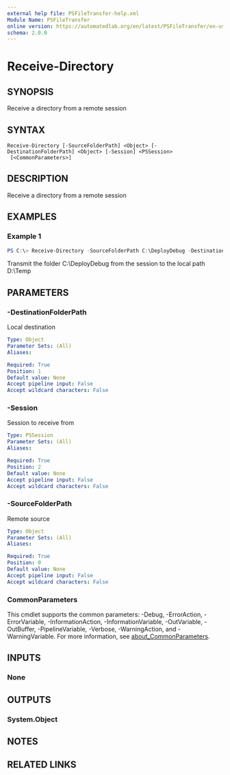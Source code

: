 ```yaml
---
external help file: PSFileTransfer-help.xml
Module Name: PSFileTransfer
online version: https://automatedlab.org/en/latest/PSFileTransfer/en-us/Receive-Directory
schema: 2.0.0
---
```


# Receive-Directory

## SYNOPSIS
Receive a directory from a remote session

## SYNTAX

```
Receive-Directory [-SourceFolderPath] <Object> [-DestinationFolderPath] <Object> [-Session] <PSSession>
 [<CommonParameters>]
```

## DESCRIPTION
Receive a directory from a remote session

## EXAMPLES

### Example 1
```powershell
PS C:\> Receive-Directory -SourceFolderPath C:\DeployDebug -DestinationFolderPath D:\Temp -Session $session
```

Transmit the folder C:\DeployDebug from the session to the local path D:\Temp

## PARAMETERS

### -DestinationFolderPath
Local destination

```yaml
Type: Object
Parameter Sets: (All)
Aliases:

Required: True
Position: 1
Default value: None
Accept pipeline input: False
Accept wildcard characters: False
```

### -Session
Session to receive from

```yaml
Type: PSSession
Parameter Sets: (All)
Aliases:

Required: True
Position: 2
Default value: None
Accept pipeline input: False
Accept wildcard characters: False
```

### -SourceFolderPath
Remote source

```yaml
Type: Object
Parameter Sets: (All)
Aliases:

Required: True
Position: 0
Default value: None
Accept pipeline input: False
Accept wildcard characters: False
```

### CommonParameters
This cmdlet supports the common parameters: -Debug, -ErrorAction, -ErrorVariable, -InformationAction, -InformationVariable, -OutVariable, -OutBuffer, -PipelineVariable, -Verbose, -WarningAction, and -WarningVariable. For more information, see [about_CommonParameters](http://go.microsoft.com/fwlink/?LinkID=113216).

## INPUTS

### None

## OUTPUTS

### System.Object
## NOTES

## RELATED LINKS

